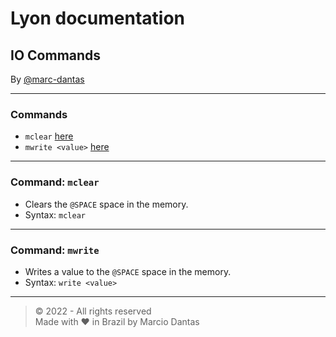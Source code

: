 # Lyon documentation
## IO Commands
By [@marc-dantas](https://github.com/marc-dantas)

<hr>

### Commands
- `mclear` [here](#mclear)
- `mwrite <value>` [here](#mwrite)

<hr>

<h3 id="mclear">Command: <code>mclear</code></h3> 

- Clears the `@SPACE` space in the memory.
- Syntax: `mclear`

<hr>

<h3 id="mwrite">Command: <code>mwrite</code></h3>

- Writes a value to the `@SPACE` space in the memory.
- Syntax: `write <value>`

<hr>

> © 2022 - All rights reserved<br>
> Made with ❤️ in Brazil by Marcio Dantas